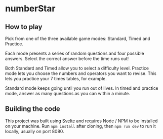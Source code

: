 # numberStar

## How to play
Pick from one of the three available game modes: Standard, Timed and Practice.

Each mode presents a series of random questions and four possible answers. Select the correct answer before the time
runs out!

Both Standard and Timed allow you to select a difficulty level. Practice mode lets you choose the numbers and
operators you want to revise. This lets you practice your 7 times tables, for example.

Standard mode keeps going until you run out of lives. In timed and practice mode, answer as many questions as you
can within a minute.

## Building the code
This project was built using [Svelte](https://svelte.dev) and requires Node / NPM to be installed on your machine.
Run `npm install` after cloning, then `npm run dev` to run it locally, usually on port 8080.
